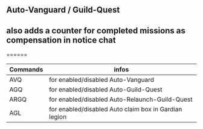 Auto-Vanguard / Guild-Quest
---
also adds a counter for completed missions as compensation in notice chat<br>
---
======

Commands | infos
--- | ---
AVQ | for enabled/disabled Auto-Vanguard
AGQ | for enabled/disabled Auto-Guild-Quest
ARGQ | for enabled/disabled Auto-Relaunch-Guild-Quest
AGL |  for enabled/disabled Auto claim box in Gardian legion

